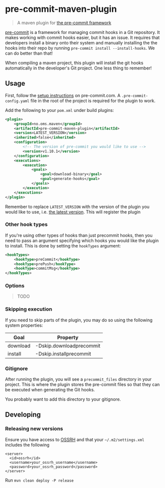 # pre-commit-maven-plugin

> A maven plugin for [the pre-commit framework][precommit]

[pre-commit][precommit] is a framework for managing commit hooks in a
Git repository. It makes working with commit hooks easier, but it has an
issue. It requires that developers install a binary onto their system
and manually installing the the hooks into their repo by running
`pre-commit install --install-hooks`. We can do better than that!

When compiling a maven project, this plugin will install the git hooks
automatically in the developer's Git project. One less thing to
remember!

## Usage

First, follow the [setup instructions][setup] on pre-commit.com. A
`.pre-commit-config.yaml` file in the root of the project is required
for the plugin to work.

Add the following to your `pom.xml` under build plugins:

```xml
<plugin>
    <groupId>no.oms.maven</groupId>
    <artifactId>pre-commit-maven-plugin</artifactId>
    <version>LATEST_VERSION</version>
    <inherited>false</inherited>
    <configuration>
        <!-- The version of pre-commit you would like to use -->
        <version>v1.10.1</version>
    </configuration>
    <executions>
        <execution>
            <goals>
                <goal>download-binary</goal>
                <goal>generate-hooks</goal>
            </goals>
        </execution>
    </executions>
</plugin>
```

Remember to replace `LATEST_VERSION` with the version of the plugin you
would like to use, i.e. [the latest version][releases]. This will
register the plugin

### Other hook types

If you're using other types of hooks than just precommit hooks, then you need to
pass an argument specifying which hooks you would like the plugin to install.
This is done by setting the `hookTypes` argument:

```xml
<hookTypes>
    <hookType>preCommit</hookType>
    <hookType>prePush</hookType>
    <hookType>commitMsg</hookType>
</hookTypes>
```

### Options

> TODO

### Skipping execution

If you need to skip parts of the plugin, you may do so using the
following system properties:

|Goal    |Property                  |
|--------|--------------------------|
|download| -Dskip.downloadprecommit |
|install | -Dskip.installprecommit  |

### Gitignore

After running the plugin, you will see a `precommit_files` directory in
your project. This is where the plugin stores the pre-commit files so
that they can be executed when generating the Git hooks.

You probably want to add this directory to your gitignore.

## Developing

### Releasing new versions
Ensure you have access to [OSSRH][ossrh] and that your `~/.m2/settings.xml`
includes the following

```
<server>
  <id>ossrh</id>
  <username>your_ossrh_username</username>
  <password>your_ossrh_password</password>
</server>
```

Run `mvn clean deploy -P release`

[precommit]: https://pre-commit.com
[setup]: https://pre-commit.com/#plugins
[releases]: https://github.com/oslomarketsolutions.com/pre-commit-maven-plugin/releases
[ossrh]: https://central.sonatype.org
